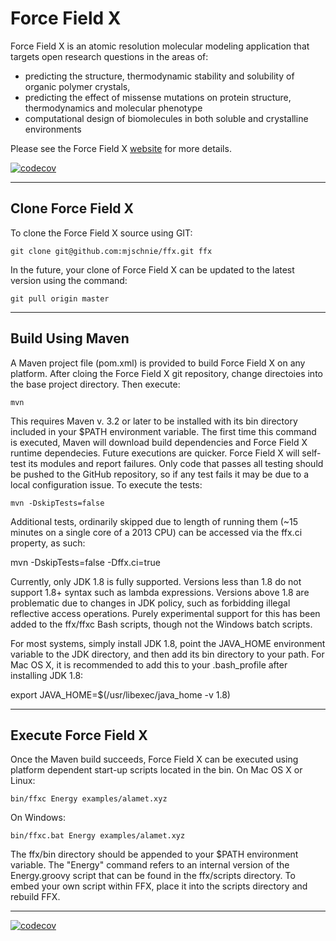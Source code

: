 
Force Field X 
=============

Force Field X is an atomic resolution molecular modeling application that targets open research questions in the areas of:
* predicting the structure, thermodynamic stability and solubility of organic polymer crystals,
* predicting the effect of missense mutations on protein structure, thermodynamics and molecular phenotype
* computational design of biomolecules in both soluble and crystalline environments

Please see the Force Field X [website](http://ffx.biochem.uiowa.edu) for more details.

[![codecov](https://codecov.io/gh/mjschnie/ffx/branch/master/graph/badge.svg)](https://codecov.io/gh/mjschnie/ffx)

---

## Clone Force Field X

To clone the Force Field X source using GIT:

    git clone git@github.com:mjschnie/ffx.git ffx

In the future, your clone of Force Field X can be updated to the latest version using the command:

    git pull origin master

---

## Build Using Maven

A Maven project file (pom.xml) is provided to build Force Field X on any platform. After cloing the Force Field X git repository, change directoies into the base project directory. Then execute:

    mvn

This requires Maven v. 3.2 or later to be installed with its bin directory included in your $PATH environment variable. The first time this command is executed, Maven will download build dependencies and Force Field X runtime dependecies. Future executions are quicker. Force Field X will self-test its modules and report failures. Only code that passes all testing should be pushed to the GitHub repository, so if any test fails it may be due to a local configuration issue. To execute the tests:

    mvn -DskipTests=false

Additional tests, ordinarily skipped due to length of running them (~15 minutes on a single core of a 2013 CPU) can be accessed via the ffx.ci property, as such:

   mvn -DskipTests=false -Dffx.ci=true

Currently, only JDK 1.8 is fully supported. Versions less than 1.8 do not support 1.8+ syntax such as lambda expressions. Versions above 1.8 are problematic due to changes in JDK policy, such as forbidding illegal reflective access operations. Purely experimental support for this has been added to the ffx/ffxc Bash scripts, though not the Windows batch scripts.

For most systems, simply install JDK 1.8, point the JAVA\_HOME environment variable to the JDK directory, and then add its bin directory to your path. For Mac OS X, it is recommended to add this to your .bash\_profile after installing JDK 1.8:

   export JAVA\_HOME=$(/usr/libexec/java\_home -v 1.8)

---

## Execute Force Field X

Once the Maven build succeeds, Force Field X can be executed using platform dependent start-up scripts located in the bin. On Mac OS X or Linux:

    bin/ffxc Energy examples/alamet.xyz

On Windows:

    bin/ffxc.bat Energy examples/alamet.xyz

The ffx/bin directory should be appended to your $PATH environment variable. The "Energy" command refers to an internal version of the Energy.groovy script that can be found in the ffx/scripts directory. To embed your own script within FFX, place it into the scripts directory and rebuild FFX.

---

[![codecov](https://codecov.io/gh/mjschnie/ffx/branch/master/graph/badge.svg)](https://codecov.io/gh/mjschnie/ffx)
